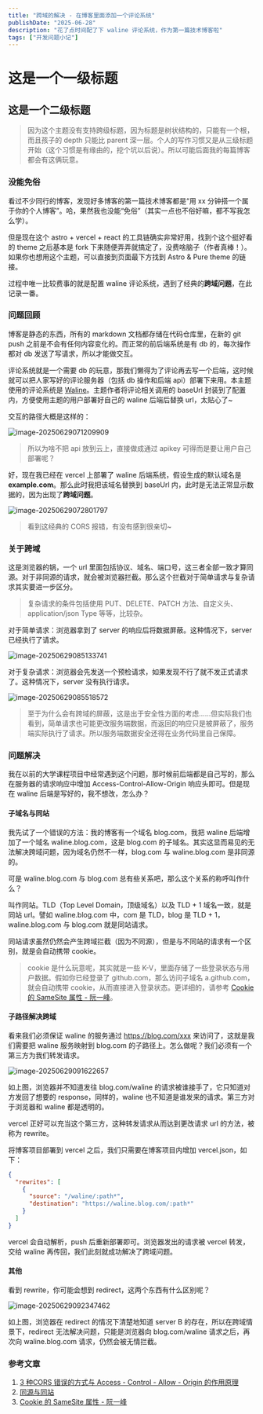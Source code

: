 ```yaml
---
title: "跨域的解决 - 在博客里面添加一个评论系统"
publishDate: "2025-06-28"
description: "花了点时间配了下 waline 评论系统，作为第一篇技术博客啦"
tags: ["开发问题小记"]
---
```


# 这是一个一级标题

## 这是一个二级标题

> 因为这个主题没有支持跨级标题，因为标题是树状结构的，只能有一个根，而且孩子的 depth 只能比 parent 深一层。个人的写作习惯又是从三级标题开始（这个习惯是有缘由的，挖个坑以后说）。所以可能后面我的每篇博客都会有这俩玩意。

### 没能免俗

看过不少同行的博客，发现好多博客的第一篇技术博客都是“用 xx 分钟搭一个属于你的个人博客”。哈，果然我也没能“免俗”（其实一点也不俗好嘛，都不写我怎么学）。

但是现在这个 astro + vercel + react 的工具链确实非常好用，找到个这个挺好看的 theme 之后基本是 fork 下来随便弄弄就搞定了，没费啥脑子（作者真棒！）。如果你也想用这个主题，可以直接到页面最下方找到 Astro & Pure theme 的链接。

过程中唯一比较费事的就是配置 waline 评论系统，遇到了经典的**跨域问题**，在此记录一番。

### 问题回顾

博客是静态的东西，所有的 markdown 文档都存储在代码仓库里，在新的 git push 之前是不会有任何内容变化的。而正常的前后端系统是有 db 的，每次操作都对 db 发送了写请求，所以才能做交互。

评论系统就是一个需要 db 的玩意，那我们懒得为了评论再去写一个后端，这时候就可以把人家写好的评论服务器（包括 db 操作和后端 api）部署下来用。本主题使用的评论系统是 [Waline](https://waline.js.org/)。主题作者将评论相关调用的 baseUrl 封装到了配置内，方便使用主题的用户部署好自己的 waline 后端后替换 url，太贴心了~

交互的路径大概是这样的：

![image-20250629071209909](https://typora-images-wwweeds.oss-cn-hangzhou.aliyuncs.com/image-20250629071209909.png)

> 所以为啥不把 api 放到云上，直接做成通过 apikey 可得而是要让用户自己部署呢？

好，现在我已经在 vercel 上部署了 waline 后端系统，假设生成的默认域名是 **example.com**。那么此时我把该域名替换到 baseUrl 内，此时是无法正常显示数据的，因为出现了**跨域问题**。

![image-20250629072801797](https://typora-images-wwweeds.oss-cn-hangzhou.aliyuncs.com/image-20250629072801797.png)

> 看到这经典的 CORS 报错，有没有感到很亲切~

### 关于跨域

这是浏览器的锅，一个 url 里面包括协议、域名、端口号，这三者全部一致才算同源。对于非同源的请求，就会被浏览器拦截。那么这个拦截对于简单请求与复杂请求其实要进一步区分。

> 复杂请求的条件包括使用 PUT、DELETE、PATCH 方法、自定义头、application/json Type 等等，比较杂。

对于简单请求：浏览器拿到了 server 的响应后将数据屏蔽。这种情况下，server 已经执行了请求。

![image-20250629085133741](https://typora-images-wwweeds.oss-cn-hangzhou.aliyuncs.com/image-20250629085133741.png)

对于复杂请求：浏览器会先发送一个预检请求，如果发现不行了就不发正式请求了。这种情况下，server 没有执行请求。

![image-20250629085518572](https://typora-images-wwweeds.oss-cn-hangzhou.aliyuncs.com/image-20250629085518572.png)

> 至于为什么会有跨域的屏蔽，这是出于安全性方面的考虑……但实际我们也看到，简单请求也可能更改服务端数据，而返回的响应只是被屏蔽了，服务端实际执行了请求。所以服务端数据安全还得在业务代码里自己保障。

### 问题解决

我在以前的大学课程项目中经常遇到这个问题，那时候前后端都是自己写的，那么在服务器的请求响应中增加 Access-Control-Allow-Origin 响应头即可。但是现在 waline 后端是写好的，我不想改，怎么办？

#### 子域名与同站

我先试了一个错误的方法：我的博客有一个域名 blog.com，我把 waline 后端增加了一个域名 waline.blog.com，这是 blog.com 的子域名。其实这显而易见的无法解决跨域问题，因为域名仍然不一样，blog.com 与 waline.blog.com 是非同源的。

可是 waline.blog.com 与 blog.com 总有些关系吧，那么这个关系的称呼叫作什么？

叫作同站。TLD（Top Level Domain，顶级域名）以及 TLD + 1 域名一致，就是同站 url。譬如 waline.blog.com 中，com 是 TLD，blog 是 TLD + 1，waline.blog.com 与 blog.com 就是同站请求。

同站请求虽然仍然会产生跨域拦截（因为不同源），但是与不同站的请求有一个区别，就是会自动携带 cookie。

> cookie 是什么玩意呢，其实就是一些 K-V，里面存储了一些登录状态与用户数据。假如你已经登录了 github.com，那么访问子域名 a.github.com，就会自动携带 cookie，从而直接进入登录状态。更详细的，请参考 [Cookie 的 SameSite 属性 - 阮一峰](https://www.ruanyifeng.com/blog/2019/09/cookie-samesite.html)。

#### 子路径解决跨域

看来我们必须保证 waline 的服务通过 https://blog.com/xxx 来访问了，这就是我们需要把 waline 服务映射到 blog.com 的子路径上。怎么做呢？我们必须有一个第三方为我们转发请求。

![image-20250629091622657](https://typora-images-wwweeds.oss-cn-hangzhou.aliyuncs.com/image-20250629091622657.png)

如上图，浏览器并不知道发往 blog.com/waline 的请求被谁接手了，它只知道对方发回了想要的 response，同样的，waline 也不知道是谁发来的请求。第三方对于浏览器和 waline 都是透明的。

vercel 正好可以充当这个第三方，这种转发请求从而达到更改请求 url 的方法，被称为 rewrite。

将博客项目部署到 vercel 之后，我们只需要在博客项目内增加 vercel.json，如下：

```json
{
  "rewrites": [
    {
      "source": "/waline/:path*",
      "destination": "https://waline.blog.com/:path*"
    }
  ]
}
```

vercel 会自动解析，push 后重新部署即可。浏览器发出的请求被 vercel 转发，交给 waline 再传回，我们此刻就成功解决了跨域问题。

#### 其他

看到 rewrite，你可能会想到 redirect，这两个东西有什么区别呢？

![image-20250629092347462](https://typora-images-wwweeds.oss-cn-hangzhou.aliyuncs.com/image-20250629092347462.png)

如上图，浏览器在 redirect 的情况下清楚地知道 server B 的存在，所以在跨域情景下，redirect 无法解决问题，只能是浏览器向 blog.com/waline 请求之后，再次向 waline.blog.com 请求，仍然会被无情拦截。

### 参考文章

1. [3 种CORS 错误的方式与 Access - Control - Allow - Origin 的作用原理](https://segmentfault.com/a/1190000022506474)
2. [同源与同站](https://juejin.cn/post/7233698667848777787)
3. [Cookie 的 SameSite 属性 - 阮一峰](https://www.ruanyifeng.com/blog/2019/09/cookie-samesite.html)
